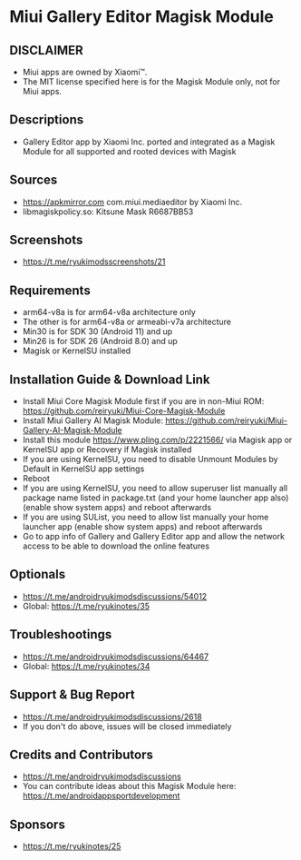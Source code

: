 # Miui Gallery Editor Magisk Module

## DISCLAIMER
- Miui apps are owned by Xiaomi™.
- The MIT license specified here is for the Magisk Module only, not for Miui apps.

## Descriptions
- Gallery Editor app by Xiaomi Inc. ported and integrated as a Magisk Module for all supported and rooted devices with Magisk

## Sources
- https://apkmirror.com com.miui.mediaeditor by Xiaomi Inc.
- libmagiskpolicy.so: Kitsune Mask R6687BB53

## Screenshots
- https://t.me/ryukimodsscreenshots/21

## Requirements
- arm64-v8a is for arm64-v8a architecture only
- The other is for arm64-v8a or armeabi-v7a architecture
- Min30 is for SDK 30 (Android 11) and up
- Min26 is for SDK 26 (Android 8.0) and up
- Magisk or KernelSU installed

## Installation Guide & Download Link
- Install Miui Core Magisk Module first if you are in non-Miui ROM: https://github.com/reiryuki/Miui-Core-Magisk-Module
- Install Miui Gallery AI Magisk Module: https://github.com/reiryuki/Miui-Gallery-AI-Magisk-Module
- Install this module https://www.pling.com/p/2221566/ via Magisk app or KernelSU app or Recovery if Magisk installed
- If you are using KernelSU, you need to disable Unmount Modules by Default in KernelSU app settings
- Reboot
- If you are using KernelSU, you need to allow superuser list manually all package name listed in package.txt (and your home launcher app also) (enable show system apps) and reboot afterwards
- If you are using SUList, you need to allow list manually your home launcher app (enable show system apps) and reboot afterwards
- Go to app info of Gallery and Gallery Editor app and allow the network access to be able to download the online features

## Optionals
- https://t.me/androidryukimodsdiscussions/54012
- Global: https://t.me/ryukinotes/35

## Troubleshootings
- https://t.me/androidryukimodsdiscussions/64467
- Global: https://t.me/ryukinotes/34

## Support & Bug Report
- https://t.me/androidryukimodsdiscussions/2618
- If you don't do above, issues will be closed immediately

## Credits and Contributors
- https://t.me/androidryukimodsdiscussions
- You can contribute ideas about this Magisk Module here: https://t.me/androidappsportdevelopment

## Sponsors
- https://t.me/ryukinotes/25


